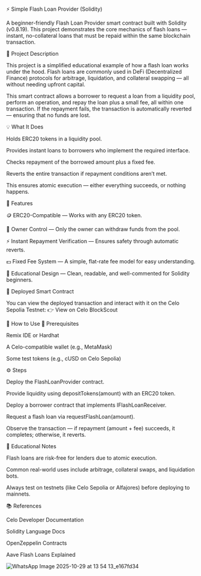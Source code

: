 ⚡ Simple Flash Loan Provider (Solidity)

A beginner-friendly Flash Loan Provider smart contract built with Solidity (v0.8.19).
This project demonstrates the core mechanics of flash loans — instant, no-collateral loans that must be repaid within the same blockchain transaction.

🧠 Project Description

This project is a simplified educational example of how a flash loan works under the hood.
Flash loans are commonly used in DeFi (Decentralized Finance) protocols for arbitrage, liquidation, and collateral swapping — all without needing upfront capital.

This smart contract allows a borrower to request a loan from a liquidity pool, perform an operation, and repay the loan plus a small fee, all within one transaction.
If the repayment fails, the transaction is automatically reverted — ensuring that no funds are lost.

💡 What It Does

Holds ERC20 tokens in a liquidity pool.

Provides instant loans to borrowers who implement the required interface.

Checks repayment of the borrowed amount plus a fixed fee.

Reverts the entire transaction if repayment conditions aren’t met.

This ensures atomic execution — either everything succeeds, or nothing happens.

🌟 Features

🪙 ERC20-Compatible — Works with any ERC20 token.

🔐 Owner Control — Only the owner can withdraw funds from the pool.

⚡ Instant Repayment Verification — Ensures safety through automatic reverts.

💵 Fixed Fee System — A simple, flat-rate fee model for easy understanding.

🧰 Educational Design — Clean, readable, and well-commented for Solidity beginners.

🔗 Deployed Smart Contract

You can view the deployed transaction and interact with it on the Celo Sepolia Testnet:
👉 View on Celo BlockScout

🚀 How to Use
🧱 Prerequisites

Remix IDE
 or Hardhat

A Celo-compatible wallet (e.g., MetaMask)

Some test tokens (e.g., cUSD on Celo Sepolia)

⚙️ Steps

Deploy the FlashLoanProvider contract.

Provide liquidity using depositTokens(amount) with an ERC20 token.

Deploy a borrower contract that implements IFlashLoanReceiver.

Request a flash loan via requestFlashLoan(amount).

Observe the transaction — if repayment (amount + fee) succeeds, it completes; otherwise, it reverts.

🧠 Educational Notes

Flash loans are risk-free for lenders due to atomic execution.

Common real-world uses include arbitrage, collateral swaps, and liquidation bots.

Always test on testnets (like Celo Sepolia or Alfajores) before deploying to mainnets.


📚 References

Celo Developer Documentation

Solidity Language Docs

OpenZeppelin Contracts

Aave Flash Loans Explained




![WhatsApp Image 2025-10-29 at 13 54 13_e167fd34](https://github.com/user-attachments/assets/02fa0cd1-00de-4a78-8541-171e1f7958d1)



